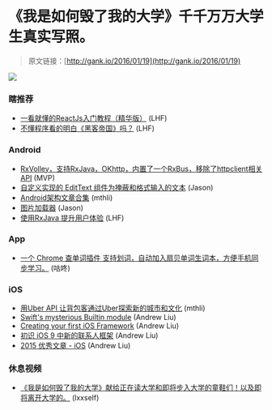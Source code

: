 # 《我是如何毁了我的大学》千千万万大学生真实写照。

> 原文链接：[http://gank.io/2016/01/19](http://gank.io/2016/01/19)

![](http://ww1.sinaimg.cn/large/7a8aed7bjw1f04m5ngwwaj20dw0kmwgn.jpg)

### 瞎推荐

* [一看就懂的ReactJs入门教程（精华版）](http://www.cocoachina.com/webapp/20150721/12692.html) (LHF)
* [不懂程序看的明白《黑客帝国》吗？](http://www.kuqin.com/shuoit/20151221/349522.html) (LHF)

### Android

* [RxVolley，支持RxJava，OKhttp，内置了一个RxBus，移除了httpclient相关API](https://github.com/kymjs/RxVolley) (MVP)
* [自定义实现的 EditText 组件为掩蔽和格式输入的文本](https://github.com/pinball83/Masked) (Jason)
* [Android架构文章合集](https://github.com/Juude/Awesome) (mthli)
* [图片加载器](https://github.com/xiaopansky/Sketch) (Jason)
* [使用RxJava 提升用户体验](http://www.jianshu.com/p/33c548bce571) (LHF)

### App

* [一个 Chrome 查单词插件 支持划词，自动加入扇贝单词生词本，方便手机同步学习。](https://github.com/XYUU/ChaZD) (咕咚)

### iOS

* [用Uber API 让背包客通过Uber探索新的城市和文化](https://github.com/hACKbUSTER/UberGuide) (mthli)
* [Swift&#39;s mysterious Builtin module](http://ankit.im/swift/2016/01/12/swift) (Andrew Liu)
* [Creating your first iOS Framework](https://robots.thoughtbot.com/creating) (Andrew Liu)
* [初识 iOS 9 中新的联系人框架](http://swift.gg/2016/01/12/ios) (Andrew Liu)
* [2015 优秀文章 - iOS](http://segmentfault.com/bookmark/1230000004250380) (Andrew Liu)

### 休息视频

* [《我是如何毁了我的大学》献给正在读大学和即将步入大学的童鞋们！以及即将离开大学的。](http://www.miaopai.com/show/nrHdGttfCYenRF6LrSW6) (lxxself)

